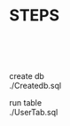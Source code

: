 # STEPS

<br/>
<br/>
<br/>

create db <br/>
  ./Createdb.sql



run table <br/>
  ./UserTab.sql




